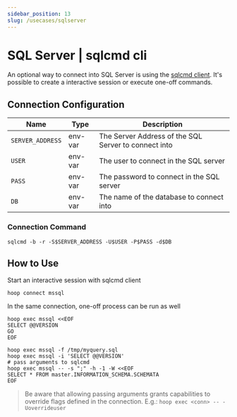 ```yaml
---
sidebar_position: 13
slug: /usecases/sqlserver
---
```


# SQL Server | sqlcmd cli

An optional way to connect into SQL Server is using the [sqlcmd client](https://learn.microsoft.com/en-us/sql/ssms/scripting/sqlcmd-use-the-utility?view=sql-server-ver16#interactive-sqlcmd-example). It's possible to create a interactive session or execute one-off commands.

## Connection Configuration

| Name             | Type    | Description                                          |
|----------------- | ------- | ---------------------------------------------------- |
| `SERVER_ADDRESS` | env-var | The Server Address of the SQL Server to connect into |
| `USER`           | env-var | The user to connect in the SQL server                |
| `PASS`           | env-var | The password to connect in the SQL server            |
| `DB`             | env-var | The name of the database to connect into             |

### Connection Command

```shell
sqlcmd -b -r -S$SERVER_ADDRESS -U$USER -P$PASS -d$DB
```

## How to Use

Start an interactive session with sqlcmd client

```shell
hoop connect mssql
```

In the same connection, one-off process can be run as well

```shell
hoop exec mssql <<EOF
SELECT @@VERSION
GO
EOF
```

```shell
hoop exec mssql -f /tmp/myquery.sql
hoop exec mssql -i 'SELECT @@VERSION'
# pass arguments to sqlcmd
hoop exec mssql -- -s ";" -h -1 -W <<EOF
SELECT * FROM master.INFORMATION_SCHEMA.SCHEMATA
EOF
```

> Be aware that allowing passing arguments grants capabilities to override flags defined in the connection. E.g.: `hoop exec <conn> -- -Uoverrideuser`